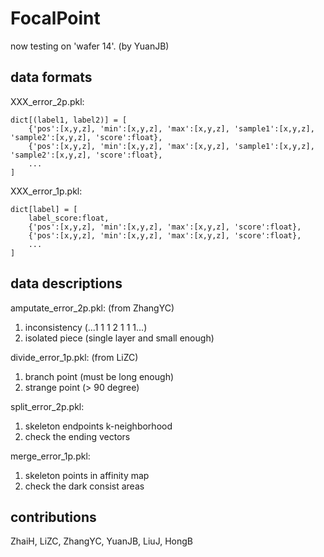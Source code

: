 # FocalPoint

now testing on 'wafer 14'. (by YuanJB)

## data formats

XXX_error_2p.pkl:
```
dict[(label1, label2)] = [
    {'pos':[x,y,z], 'min':[x,y,z], 'max':[x,y,z], 'sample1':[x,y,z], 'sample2':[x,y,z], 'score':float}, 
    {'pos':[x,y,z], 'min':[x,y,z], 'max':[x,y,z], 'sample1':[x,y,z], 'sample2':[x,y,z], 'score':float}, 
    ...
]
```

XXX_error_1p.pkl:
```
dict[label] = [
    label_score:float, 
    {'pos':[x,y,z], 'min':[x,y,z], 'max':[x,y,z], 'score':float}, 
    {'pos':[x,y,z], 'min':[x,y,z], 'max':[x,y,z], 'score':float}, 
    ...
]
```

## data descriptions

amputate_error_2p.pkl: (from ZhangYC)
1. inconsistency (...1 1 1 2 1 1 1...)
2. isolated piece (single layer and small enough)

divide_error_1p.pkl: (from LiZC)
1. branch point (must be long enough)
2. strange point (> 90 degree)

split_error_2p.pkl:
1. skeleton endpoints k-neighborhood
2. check the ending vectors

merge_error_1p.pkl:
1. skeleton points in affinity map
2. check the dark consist areas

## contributions

ZhaiH, LiZC, ZhangYC, YuanJB, LiuJ, HongB